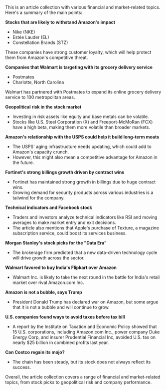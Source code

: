 This is an article collection with various financial and market-related topics. Here's a summary of the main points:

**Stocks that are likely to withstand Amazon's impact**

* Nike (NKE)
* Estée Lauder (EL)
* Constellation Brands (STZ)

These companies have strong customer loyalty, which will help protect them from Amazon's competitive threat.

**Companies that Walmart is targeting with its grocery delivery service**

* Postmates
* Charlotte, North Carolina

Walmart has partnered with Postmates to expand its online grocery delivery service to 100 metropolitan areas.

**Geopolitical risk in the stock market**

* Investing in risk assets like equity and base metals can be volatile.
* Stocks like U.S. Steel Corporation (X) and Freeport-McMoRan (FCX) have a high beta, making them more volatile than broader markets.

**Amazon's relationship with the USPS could help it build long-term moats**

* The USPS' aging infrastructure needs updating, which could add to Amazon's capacity crunch.
* However, this might also mean a competitive advantage for Amazon in the future.

**Fortinet's strong billings growth driven by contract wins**

* Fortinet has maintained strong growth in billings due to huge contract wins.
* Growing demand for security products across various industries is a tailwind for the company.

**Technical indicators and Facebook stock**

* Traders and investors analyze technical indicators like RSI and moving averages to make market entry and exit decisions.
* The article also mentions that Apple's purchase of Texture, a magazine subscription service, could boost its services business.

**Morgan Stanley's stock picks for the "Data Era"**

* The brokerage firm predicted that a new data-driven technology cycle will drive growth across the sector.

**Walmart favored to buy India's Flipkart over Amazon**

* Walmart Inc. is likely to take the next round in the battle for India's retail market over rival Amazon.com Inc.

**Amazon is not a bubble, says Trump**

* President Donald Trump has declared war on Amazon, but some argue that it is not a bubble and will continue to grow.

**U.S. companies found ways to avoid taxes before tax bill**

* A report by the Institute on Taxation and Economic Policy showed that 15 U.S. corporations, including Amazon.com Inc., power company Duke Energy Corp, and insurer Prudential Financial Inc, avoided U.S. tax on nearly $25 billion in combined profits last year.

**Can Costco regain its mojo?**

* The chain has been steady, but its stock does not always reflect its success.

Overall, the article collection covers a range of financial and market-related topics, from stock picks to geopolitical risk and company performance.